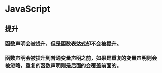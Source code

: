 <!--
 * @Author: DaiLinBo
 * @Date: 2020-03-29 21:45:40
 * @LastEditTime: 2020-03-29 21:53:29
 * @LastEditors: DaiLinBo
 * @Description: This is JavaScript
 -->
# JavaScript
## 提升
### 函数声明会被提升，但是函数表达式却不会被提升。
### 函数声明会被提升到普通变量声明之前，如果是重复的变量声明则会被忽略，重复的函数声明则是后面的会覆盖前面的。